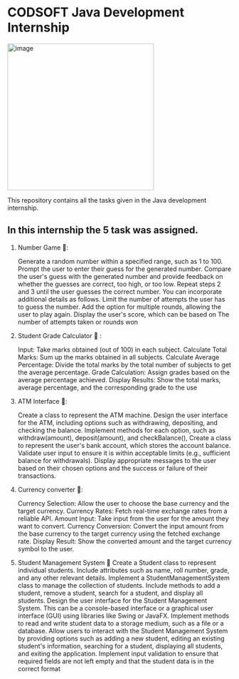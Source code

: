 
# CODSOFT Java Development Internship
<img width="329" alt="image" src="https://github.com/sanketujgare/CODSOFT/assets/85405012/44339aaa-f046-4e31-9519-db47cdbd1a0d">


This repository contains all the tasks given in the Java development internship.

## In this internship the 5 task was assigned.

1. Number Game :dizzy::
   
   Generate a random number within a specified range, such as 1 to 100.
   Prompt the user to enter their guess for the generated number. 
   Compare the user's guess with the generated number and provide feedback on whether the guesses are correct, too high, or too low.
   Repeat steps 2 and 3 until the user guesses the correct number.
   You can incorporate additional details as follows. Limit the number of attempts the user has to guess the number. Add the option for multiple rounds, allowing the user to play again. 
   Display the user's score, which can be based on 
   The number of attempts taken or rounds won

2. Student Grade Calculator :dizzy: :
   
   Input: Take marks obtained (out of 100) in each subject.
   Calculate Total Marks: Sum up the marks obtained in all subjects.
   Calculate Average Percentage: Divide the total marks by the total number of subjects to get the
   average percentage.
   Grade Calculation: Assign grades based on the average percentage achieved.
   Display Results: Show the total marks, average percentage, and the corresponding grade to the use

3. ATM Interface :dizzy::
   
   Create a class to represent the ATM machine. Design the user interface for the ATM, including options such as withdrawing, depositing, and
   checking the balance.
   Implement methods for each option, such as withdraw(amount), deposit(amount), and checkBalance(), Create a class to represent the user's bank account, which stores the account balance.
   Validate user input to ensure it is within acceptable limits (e.g., sufficient balance for withdrawals).
   Display appropriate messages to the user based on their chosen options and the success or failure
   of their transactions.

4. Currency converter :dizzy::
   
   Currency Selection: Allow the user to choose the base currency and the target currency.
   Currency Rates: Fetch real-time exchange rates from a reliable API.
   Amount Input: Take input from the user for the amount they want to convert.
   Currency Conversion: Convert the input amount from the base currency to the
   target currency using the fetched exchange rate.
   Display Result: Show the converted amount and the target currency symbol to the user.

5. Student Management System :dizzy:
   Create a Student class to represent individual students. Include attributes such as name, roll
   number, grade, and any other relevant details.
   Implement a StudentManagementSystem class to manage the collection of students. Include
   methods to add a student, remove a student, search for a student, and display all students.
   Design the user interface for the Student Management System. This can be a console-based
   interface or a graphical user interface (GUI) using libraries like Swing or JavaFX.
   Implement methods to read and write student data to a storage medium, such as a file or a
   database.
   Allow users to interact with the Student Management System by providing options such as
   adding a new student, editing an existing student's information, searching for a student, displaying all
   students, and exiting the application.
   Implement input validation to ensure that required fields are not left empty and that the student
   data is in the correct format